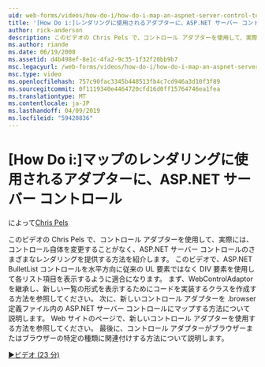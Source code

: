 ```yaml
---
uid: web-forms/videos/how-do-i/how-do-i-map-an-aspnet-server-control-to-the-adaptor-used-to-render-it
title: '[How Do i:]レンダリングに使用されるアダプターに、ASP.NET サーバー コントロールをマップ |Microsoft Docs'
author: rick-anderson
description: このビデオの Chris Pels で、コントロール アダプターを使用して、実際には、c を変更することがなく、ASP.NET サーバー コントロールのさまざまなレンダリングを提供する方法を紹介しています.
ms.author: riande
ms.date: 06/19/2008
ms.assetid: d4b498ef-8e1c-4fa2-9c35-1f32f20bb9b7
msc.legacyurl: /web-forms/videos/how-do-i/how-do-i-map-an-aspnet-server-control-to-the-adaptor-used-to-render-it
msc.type: video
ms.openlocfilehash: 757c90fac3345b448513fb4c7cd946a3d10f3f89
ms.sourcegitcommit: 0f1119340e4464720cfd16d0ff15764746ea1fea
ms.translationtype: MT
ms.contentlocale: ja-JP
ms.lasthandoff: 04/09/2019
ms.locfileid: "59420836"
---
```

# <a name="how-do-i-map-an-aspnet-server-control-to-the-adaptor-used-to-render-it"></a>[How Do i:]マップのレンダリングに使用されるアダプターに、ASP.NET サーバー コントロール

によって[Chris Pels](https://twitter.com/chrispels)

このビデオの Chris Pels で、コントロール アダプターを使用して、実際には、コントロール自体を変更することがなく、ASP.NET サーバー コントロールのさまざまなレンダリングを提供する方法を紹介します。 このビデオで、ASP.NET BulletList コントロールを水平方向に従来の UL 要素ではなく DIV 要素を使用して各リスト項目を表示するように適合になります。 まず、WebControlAdaptor を継承し、新しい一覧の形式を表示するためにコードを実装するクラスを作成する方法を参照してください。 次に、新しいコントロール アダプターを .browser 定義ファイル内の ASP.NET サーバー コントロールにマップする方法について説明します。 Web サイトのページで、新しいコントロール アダプターを使用する方法を参照してください。 最後に、コントロール アダプターがブラウザーまたはブラウザーの特定の種類に関連付けする方法について説明します。

[&#9654;ビデオ (23 分)](https://channel9.msdn.com/Blogs/ASP-NET-Site-Videos/how-do-i-map-an-aspnet-server-control-to-the-adaptor-used-to-render-it)
